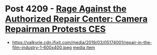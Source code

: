 # Post 4209 - [Rage Against the Authorized Repair Center: Camera Repairman Protests CES](https://www.ifixit.com/News/4209/rage-against-the-authorized-repair-center-camera-repairman-protests-ces)

- https://valkyrie.cdn.ifixit.com/media/2019/03/05174001/repair-in-the-film-industry-1-600x400.jpeg [media item](media-27434.md)